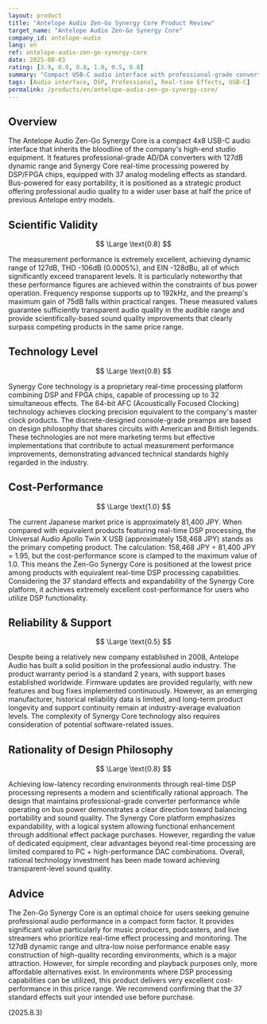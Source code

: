 ```yaml
---
layout: product
title: "Antelope Audio Zen-Go Synergy Core Product Review"
target_name: "Antelope Audio Zen-Go Synergy Core"
company_id: antelope-audio
lang: en
ref: antelope-audio-zen-go-synergy-core
date: 2025-08-03
rating: [3.9, 0.8, 0.8, 1.0, 0.5, 0.8]
summary: "Compact USB-C audio interface with professional-grade converters and advanced DSP processing"
tags: [Audio interface, DSP, Professional, Real-time Effects, USB-C]
permalink: /products/en/antelope-audio-zen-go-synergy-core/
---
```

## Overview

The Antelope Audio Zen-Go Synergy Core is a compact 4x8 USB-C audio interface that inherits the bloodline of the company's high-end studio equipment. It features professional-grade AD/DA converters with 127dB dynamic range and Synergy Core real-time processing powered by DSP/FPGA chips, equipped with 37 analog modeling effects as standard. Bus-powered for easy portability, it is positioned as a strategic product offering professional audio quality to a wider user base at half the price of previous Antelope entry models.

## Scientific Validity

$$ \Large \text{0.8} $$

The measurement performance is extremely excellent, achieving dynamic range of 127dB, THD -106dB (0.0005%), and EIN -128dBu, all of which significantly exceed transparent levels. It is particularly noteworthy that these performance figures are achieved within the constraints of bus power operation. Frequency response supports up to 192kHz, and the preamp's maximum gain of 75dB falls within practical ranges. These measured values guarantee sufficiently transparent audio quality in the audible range and provide scientifically-based sound quality improvements that clearly surpass competing products in the same price range.

## Technology Level

$$ \Large \text{0.8} $$

Synergy Core technology is a proprietary real-time processing platform combining DSP and FPGA chips, capable of processing up to 32 simultaneous effects. The 64-bit AFC (Acoustically Focused Clocking) technology achieves clocking precision equivalent to the company's master clock products. The discrete-designed console-grade preamps are based on design philosophy that shares circuits with American and British legends. These technologies are not mere marketing terms but effective implementations that contribute to actual measurement performance improvements, demonstrating advanced technical standards highly regarded in the industry.

## Cost-Performance

$$ \Large \text{1.0} $$

The current Japanese market price is approximately 81,400 JPY. When compared with equivalent products featuring real-time DSP processing, the Universal Audio Apollo Twin X USB (approximately 158,468 JPY) stands as the primary competing product. The calculation: 158,468 JPY ÷ 81,400 JPY = 1.95, but the cost-performance score is clamped to the maximum value of 1.0. This means the Zen-Go Synergy Core is positioned at the lowest price among products with equivalent real-time DSP processing capabilities. Considering the 37 standard effects and expandability of the Synergy Core platform, it achieves extremely excellent cost-performance for users who utilize DSP functionality.

## Reliability & Support

$$ \Large \text{0.5} $$

Despite being a relatively new company established in 2008, Antelope Audio has built a solid position in the professional audio industry. The product warranty period is a standard 2 years, with support bases established worldwide. Firmware updates are provided regularly, with new features and bug fixes implemented continuously. However, as an emerging manufacturer, historical reliability data is limited, and long-term product longevity and support continuity remain at industry-average evaluation levels. The complexity of Synergy Core technology also requires consideration of potential software-related issues.

## Rationality of Design Philosophy

$$ \Large \text{0.8} $$

Achieving low-latency recording environments through real-time DSP processing represents a modern and scientifically rational approach. The design that maintains professional-grade converter performance while operating on bus power demonstrates a clear direction toward balancing portability and sound quality. The Synergy Core platform emphasizes expandability, with a logical system allowing functional enhancement through additional effect package purchases. However, regarding the value of dedicated equipment, clear advantages beyond real-time processing are limited compared to PC + high-performance DAC combinations. Overall, rational technology investment has been made toward achieving transparent-level sound quality.

## Advice

The Zen-Go Synergy Core is an optimal choice for users seeking genuine professional audio performance in a compact form factor. It provides significant value particularly for music producers, podcasters, and live streamers who prioritize real-time effect processing and monitoring. The 127dB dynamic range and ultra-low noise performance enable easy construction of high-quality recording environments, which is a major attraction. However, for simple recording and playback purposes only, more affordable alternatives exist. In environments where DSP processing capabilities can be utilized, this product delivers very excellent cost-performance in this price range. We recommend confirming that the 37 standard effects suit your intended use before purchase.

(2025.8.3)

